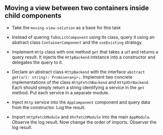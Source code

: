 Moving a view between two containers inside child components
------------------------------------------------------------

* Take the `moving-view-solution` as a base for this task

* Instead of quering `ToDoListComponent` using its class, query it using
an abstract class `ContainerComponent` and the `useExisting` strategy.

* Implement `Http` class with one method `get` that takes a url and returns
a query result. It injects the `HttpBackend` intstance into a constructor
and delegates the query to it.

* Declare an abstract class `HttpBackend` with the interface
`abstract get(url: string): Promise<any>;`. Implement two concrete implementations
of the class `HttpFetchBackend` and `HttpXhrBackend`. Each should simply return
a string identifying a service in the `get` method. Put each service in a separate
module.

* Inject `Http` service into the `AppComponent` component and query data from the
constructor. Log the result.

* Import `HttpFetchModule` and `XhrFetchModule` into the main `AppModule`.
Observe the log result. Now change the order of imports. Observer the log result.
